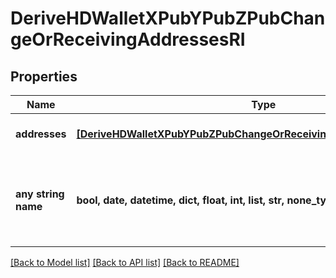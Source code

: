 # DeriveHDWalletXPubYPubZPubChangeOrReceivingAddressesRI


## Properties
Name | Type | Description | Notes
------------ | ------------- | ------------- | -------------
**addresses** | [**[DeriveHDWalletXPubYPubZPubChangeOrReceivingAddressesRIAddresses]**](DeriveHDWalletXPubYPubZPubChangeOrReceivingAddressesRIAddresses.md) | Represents the address details. | 
**any string name** | **bool, date, datetime, dict, float, int, list, str, none_type** | any string name can be used but the value must be the correct type | [optional]

[[Back to Model list]](../README.md#documentation-for-models) [[Back to API list]](../README.md#documentation-for-api-endpoints) [[Back to README]](../README.md)


